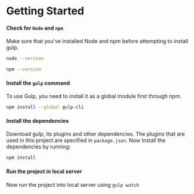 # Getting Started

#### Check for `Node` and `npm`
Make sure that you've installed Node and npm before attempting to install gulp.

```sh
node --version
```
```sh
npm --version
```
#### Install the `gulp` command
To use Gulp, you need to install it as a global module first through npm.

```sh
npm install --global gulp-cli
```
#### Install the dependencies
Download gulp, its plugins and other dependencies. The plugins that are used in this project are specified in `package.json`. Now Install the dependencies by running:
```sh
npm install
```
#### Run the project in local server
Now run the project into local server using `gulp watch`
